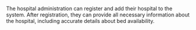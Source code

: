 The hospital administration can register and add their hospital to the system. After registration, they can provide all necessary information about the hospital, including accurate details about bed availability.
